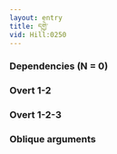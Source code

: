 ```yaml
---
layout: entry
title: དགྱེ་
vid: Hill:0250
---
```

### Dependencies (N = 0)


### Overt 1-2


### Overt 1-2-3


### Oblique arguments
